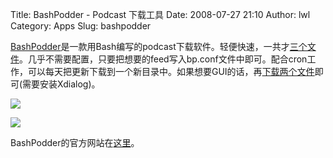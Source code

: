 Title: BashPodder - Podcast 下载工具
Date: 2008-07-27 21:10
Author: lwl
Category: Apps
Slug: bashpodder

[BashPodder](http://lincgeek.org/bashpodder/)是一款用Bash编写的podcast下载软件。轻便快速，一共才[三个文件](http://lincgeek.org/bashpodder/)。几乎不需要配置，只要把想要的feed写入bp.conf文件中即可。配合cron工作，可以每天把更新下载到一个新目录中。如果想要GUI的话，再[下载两个文件](http://lincgeek.org/bashpodder/gui/)即可(需要安装Xdialog)。

[![](http://i.linuxtoy.org/i/2008/07/bp3-302x340.png)](http://i.linuxtoy.org/i/2008/07/bp3.png)

[![](http://i.linuxtoy.org/i/2008/07/bashpodder_gui-263x340.png)](http://i.linuxtoy.org/i/2008/07/bashpodder_gui.png)

BashPodder的官方网站在[这里](http://lincgeek.org/bashpodder/ "BashPodder")。
